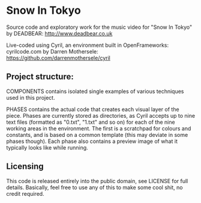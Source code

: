 Snow In Tokyo
=============

Source code and exploratory work for the music video for "Snow In Tokyo" by DEADBEAR: http://www.deadbear.co.uk

Live-coded using Cyril, an environment built in OpenFrameworks: cyrilcode.com by Darren Mothersele: https://github.com/darrenmothersele/cyril

Project structure:
------------------
COMPONENTS contains isolated single examples of various techniques used in this project.

PHASES contains the actual code that creates each visual layer of the piece. Phases are currently stored as directories, as Cyril accepts up to nine text files (formatted as "0.txt", "1.txt" and so on) for each of the nine working areas in the environment. The first is a scratchpad for colours and constants, and is based on a common template (this may deviate in some phases though). Each phase also contains a preview image of what it typically looks like while running.

Licensing
---------
This code is released entirely into the public domain, see LICENSE for full details. Basically, feel free to use any of this to make some cool shit, no credit required.